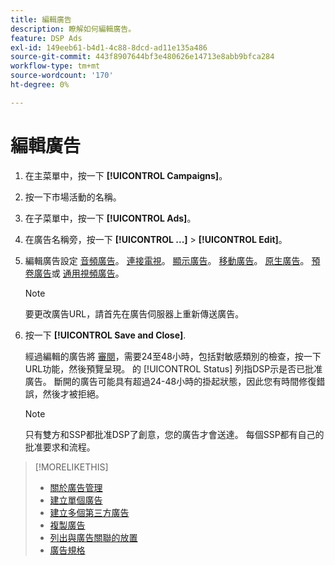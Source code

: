 ```yaml
---
title: 編輯廣告
description: 瞭解如何編輯廣告。
feature: DSP Ads
exl-id: 149eeb61-b4d1-4c88-8dcd-ad11e135a486
source-git-commit: 443f8907644bf3e480626e14713e8abb9bfca284
workflow-type: tm+mt
source-wordcount: '170'
ht-degree: 0%

---
```


# 編輯廣告

1. 在主菜單中，按一下 **[!UICONTROL Campaigns]**。

1. 按一下市場活動的名稱。

1. 在子菜單中，按一下 **[!UICONTROL Ads]**。

1. 在廣告名稱旁，按一下  **[!UICONTROL ...]** > **[!UICONTROL Edit]**。

1. 編輯廣告設定 [音頻廣告](ad-settings-audio.md)。 [連接電視](ad-settings-connected-tv.md)。 [顯示廣告](ad-settings-display.md)。 [移動廣告](ad-settings-mobile.md)。 [原生廣告](ad-settings-native.md)。 [預卷廣告](ad-settings-pre-roll.md)或 [通用視頻廣告](ad-settings-universal-video.md)。

   >[!NOTE]
   >
   >要更改廣告URL，請首先在廣告伺服器上重新傳送廣告。

1. 按一下 **[!UICONTROL Save and Close]**.

   經過編輯的廣告將 [審閱](ad-about.md)，需要24至48小時，包括對敏感類別的檢查，按一下URL功能，然後預覽呈現。 的 [!UICONTROL Status] 列指DSP示是否已批准廣告。 斷開的廣告可能具有超過24-48小時的掛起狀態，因此您有時間修復錯誤，然後才被拒絕。

   >[!NOTE]
   >
   >只有雙方和SSP都批准DSP了創意，您的廣告才會送達。 每個SSP都有自己的批准要求和流程。

>[!MORELIKETHIS]
>
>* [關於廣告管理](ad-about.md)
>* [建立單個廣告](ad-create.md)
>* [建立多個第三方廣告](ad-create-multiple.md)
>* [複製廣告](ad-duplicate.md)
>* [列出與廣告關聯的放置](ad-list-placements.md)
>* [廣告規格](ad-specs.md)

